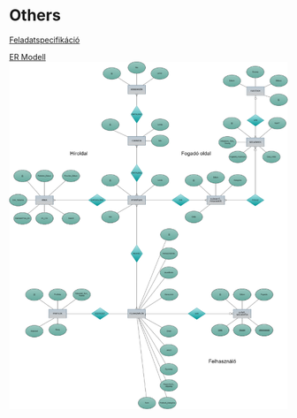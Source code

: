 # Others
[Feladatspecifikáció](https://docs.google.com/document/d/1aZRBRWrdf2efWJqeeXyD2PegiD21LUdc1jRk_CcAdMM/edit?usp=sharing)

[ER Modell](https://imgur.com/a/50xQlcw)
![ER Modell](https://github.com/14A-E-Council/Others/blob/main/BrakingPoint%20ER%20Modell.drawio.png)
